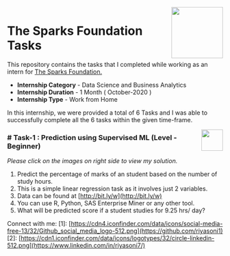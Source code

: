 <img align = right height = 120 width = 120 src = https://www.thesparksfoundationsingapore.org/images/logo_small.png>

#  The Sparks Foundation Tasks


This repository contains the tasks that I completed while working as an intern for [The Sparks Foundation.](https://www.thesparksfoundationsingapore.org/)
- **Internship Category** - Data Science and Business Analytics
- **Internship Duration** - 1 Month ( October-2020 )
- **Internship Type** - Work from Home

In this internship, we were provided a total of 6 Tasks and I was able to successfully complete all the 6 tasks within the given time-frame.

[<img align = right height = 50 width = 50 src = https://cdn4.iconfinder.com/data/icons/logos-and-brands/512/267_Python_logo-512.png>](https://github.com/riyasoni1/The-Sparks-Foundation/blob/main/Prediction%20Using%20Supervised%20Learning.ipynb)


### # Task-1 : Prediction using Supervised ML (Level - Beginner)
_Please click on the images on right side to view my solution._

1. Predict the percentage of marks of an student based on the number of study hours.
2. This is a simple linear regression task as it involves just 2 variables.
4. Data can be found at [http://bit.ly/w](http://bit.ly/w)
5. You can use R, Python, SAS Enterprise Miner or any other tool.
6. What will be predicted score if a student studies for 9.25 hrs/ day?

Connect with me:
[1]: [https://cdn4.iconfinder.com/data/icons/social-media-free-13/32/Github_social_media_logo-512.png](https://github.com/riyasoni1)
[2]: [https://cdn1.iconfinder.com/data/icons/logotypes/32/circle-linkedin-512.png](https://www.linkedin.com/in/riyasoni7/)
